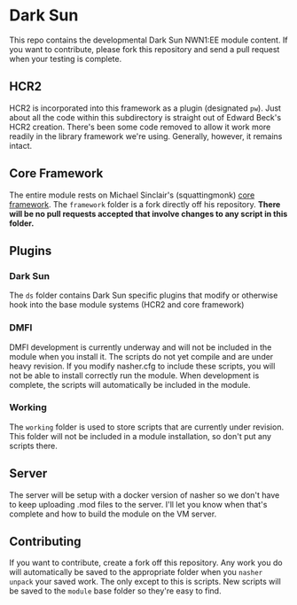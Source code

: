 # Dark Sun

This repo contains the developmental Dark Sun NWN1:EE module content.  If you want to contribute, please fork this repository and send a pull request when your testing is complete.

## HCR2

HCR2 is incorporated into this framework as a plugin (designated `pw`).  Just about all the code within this subdirectory is straight out of Edward Beck's HCR2 creation.  There's been some code removed to allow it work more readily in the library framework we're using.  Generally, however, it remains intact.

## Core Framework

The entire module rests on Michael Sinclair's (squattingmonk) [core framework](https://github.com/squattingmonk/nwn-core-framework).  The `framework` folder is a fork directly off his repository.  **There will be no pull requests accepted that involve changes to any script in this folder.**

## Plugins

### Dark Sun
The `ds` folder contains Dark Sun specific plugins that modify or otherwise hook into the base module systems (HCR2 and core framework)

### DMFI
DMFI development is currently underway and will not be included in the module when you install it.  The scripts do not yet compile and are under heavy revision.  If you modify nasher.cfg to include these scripts, you will not be able to install correctly run the module.  When development is complete, the scripts will automatically be included in the module.

### Working
The `working` folder is used to store scripts that are currently under revision.  This folder will not be included in a module installation, so don't put any scripts there.

## Server
The server will be setup with a docker version of nasher so we don't have to keep uploading .mod files to the server.  I'll let you know when that's complete and how to build the module on the VM server.

## Contributing
If you want to contribute, create a fork off this repository.  Any work you do will automatically be saved to the appropriate folder when you `nasher unpack` your saved work.  The only except to this is scripts.  New scripts will be saved to the `module` base folder so they're easy to find.